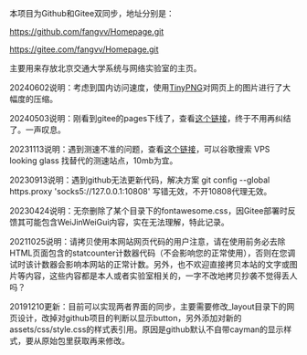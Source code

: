 本项目为Github和Gitee双同步，地址分别是：

https://github.com/fangvv/Homepage.git

https://gitee.com/fangvv/Homepage.git

主要用来存放北京交通大学系统与网络实验室的主页。

20240602说明：考虑到国内访问速度，使用[TinyPNG](https://tinypng.com/)对网页上的图片进行了大幅度的压缩。

20240503说明：刚看到gitee的pages下线了，查看[这个链接](https://gitee.com/VibMike/about-gitee-pages)，终于不用再纠结了。一声叹息。

20231113说明：遇到测速不准的问题，查看[这个链接](https://github.com/XIU2/CloudflareSpeedTest/issues/168)，可以谷歌搜索 VPS looking glass 找替代的测速站点，10mb为宜。

20230913说明：遇到github无法更新代码，解决方案 git config --global https.proxy 'socks5://127.0.0.1:10808' 写错无效，不开10808代理无效。

20230424说明：无奈删除了某个目录下的fontawesome.css，因Gitee部署时反馈其可能包含WeiJinWeiGui内容，实在无法理解，特此记录。

20211025说明：请拷贝使用本网站网页代码的用户注意，请在使用前务必去除HTML页面包含的statcounter计数器代码（不会影响您的正常使用），否则在您调试时该计数器会影响本网站的正常计数。另外，也不欢迎直接拷贝本站的文字或图片等内容，这些内容都是本人或者实验室相关的，一字不改地拷贝抄袭不觉得丢人吗？

20191210更新：目前可以实现两者界面的同步，主要需要修改_layout目录下的网页设计，改掉对github项目的判断以显示button，另外添加对新的assets/css/style.css的样式表引用。原因是github默认不自带cayman的显示样式，要从原始包里获取再来修改。
